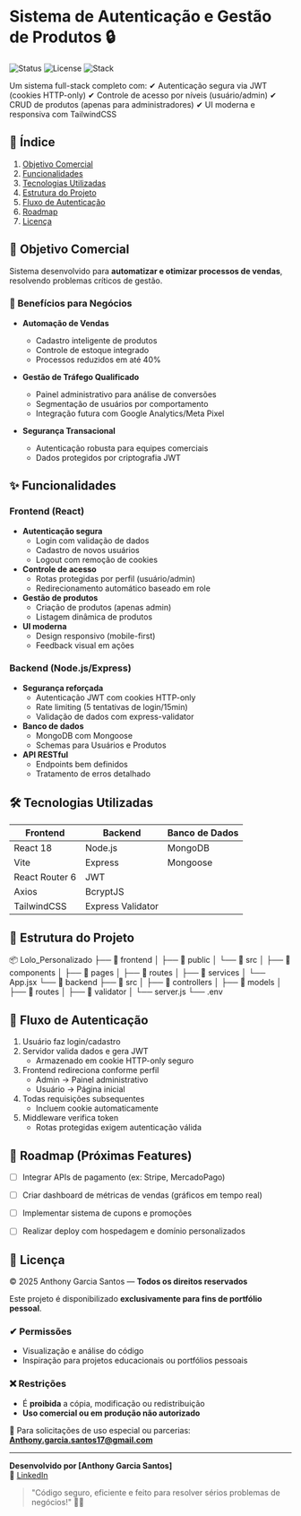 # Sistema de Autenticação e Gestão de Produtos 🔒
![Status](https://img.shields.io/badge/status-em%20desenvolvimento-yellow)
![License](https://img.shields.io/badge/license-Pessoal-red)
![Stack](https://img.shields.io/badge/stack-Node.js%20%2B%20React-blue)

Um sistema full-stack completo com:
✔ Autenticação segura via JWT (cookies HTTP-only)
✔ Controle de acesso por níveis (usuário/admin)
✔ CRUD de produtos (apenas para administradores)
✔ UI moderna e responsiva com TailwindCSS

## 📌 Índice
1. [Objetivo Comercial](#objetivo-comercial)
2. [Funcionalidades](#funcionalidades)
3. [Tecnologias Utilizadas](#tecnologias-utilizadas)
4. [Estrutura do Projeto](#estrutura-do-projeto)
5. [Fluxo de Autenticação](#fluxo-de-autenticação)
6. [Roadmap](#roadmap)
7. [Licença](#licença)


## 🎯 Objetivo Comercial
Sistema desenvolvido para **automatizar e otimizar processos de vendas**, resolvendo problemas críticos de gestão.

### 🚀 Benefícios para Negócios
- **Automação de Vendas**
  - Cadastro inteligente de produtos
  - Controle de estoque integrado
  - Processos reduzidos em até 40%

- **Gestão de Tráfego Qualificado**
  - Painel administrativo para análise de conversões
  - Segmentação de usuários por comportamento
  - Integração futura com Google Analytics/Meta Pixel

- **Segurança Transacional**
  - Autenticação robusta para equipes comerciais
  - Dados protegidos por criptografia JWT

## ✨ Funcionalidades

### Frontend (React)
- **Autenticação segura**
  - Login com validação de dados
  - Cadastro de novos usuários
  - Logout com remoção de cookies
- **Controle de acesso**
  - Rotas protegidas por perfil (usuário/admin)
  - Redirecionamento automático baseado em role
- **Gestão de produtos**
  - Criação de produtos (apenas admin)
  - Listagem dinâmica de produtos
- **UI moderna**
  - Design responsivo (mobile-first)
  - Feedback visual em ações

### Backend (Node.js/Express)
- **Segurança reforçada**
  - Autenticação JWT com cookies HTTP-only
  - Rate limiting (5 tentativas de login/15min)
  - Validação de dados com express-validator
- **Banco de dados**
  - MongoDB com Mongoose
  - Schemas para Usuários e Produtos
- **API RESTful**
  - Endpoints bem definidos
  - Tratamento de erros detalhado

## 🛠 Tecnologias Utilizadas

| **Frontend**       | **Backend**         | **Banco de Dados** |
|--------------------|--------------------|--------------------|
| React 18           | Node.js            | MongoDB            |
| Vite               | Express            | Mongoose           |
| React Router 6     | JWT                |                    |
| Axios              | BcryptJS           |                    |
| TailwindCSS        | Express Validator  |                    |

## 📂 Estrutura do Projeto

📦 Lolo_Personalizado
├── 📂 frontend
│   ├── 📂 public
│   └── 📂 src
│       ├── 📂 components
│       ├── 📂 pages
│       ├── 📂 routes
│       ├── 📂 services
│       └── App.jsx
└── 📂 backend
    ├── 📂 src
    │   ├── 📂 controllers
    │   ├── 📂 models
    │   ├── 📂 routes
    │   ├── 📂 validator
    │   └── server.js
    └── .env



## 🔐 Fluxo de Autenticação
1. Usuário faz login/cadastro
2. Servidor valida dados e gera JWT
   - Armazenado em cookie HTTP-only seguro
3. Frontend redireciona conforme perfil
   - Admin → Painel administrativo
   - Usuário → Página inicial
4. Todas requisições subsequentes
   - Incluem cookie automaticamente
5. Middleware verifica token
   - Rotas protegidas exigem autenticação válida

## 🔮 Roadmap (Próximas Features)
- [ ] Integrar APIs de pagamento (ex: Stripe, MercadoPago)
- [ ] Criar dashboard de métricas de vendas (gráficos em tempo real)
- [ ] Implementar sistema de cupons e promoções
- [ ] Realizar deploy com hospedagem e domínio personalizados

      
## 📝 Licença

© 2025 Anthony Garcia Santos — **Todos os direitos reservados**

Este projeto é disponibilizado **exclusivamente para fins de portfólio pessoal**.

### ✔ Permissões
- Visualização e análise do código
- Inspiração para projetos educacionais ou portfólios pessoais

### ❌ Restrições
- É **proibida** a cópia, modificação ou redistribuição
- **Uso comercial ou em produção não autorizado**

📧 Para solicitações de uso especial ou parcerias:  
**Anthony.garcia.santos17@gmail.com**


---

**Desenvolvido por [Anthony Garcia Santos]**  
🔗 [LinkedIn](https://www.linkedin.com/in/anthony-santos-17820b358/)  

> "Código seguro, eficiente e feito para resolver sérios problemas de negócios!" 💼🚀


